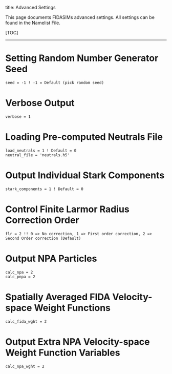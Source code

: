 title: Advanced Settings

This page documents FIDASIMs advanced settings. All settings can be found in the Namelist File.

[TOC]

---

# Setting Random Number Generator Seed
```
seed = -1 ! -1 = Default (pick random seed)
```

# Verbose Output
```
verbose = 1
```

# Loading Pre-computed Neutrals File
```
load_neutrals = 1 ! Default = 0
neutral_file = 'neutrals.h5'
```

# Output Individual Stark Components
```
stark_components = 1 ! Default = 0
```

# Control Finite Larmor Radius Correction Order
```
flr = 2 !! 0 => No correction, 1 => First order correction, 2 => Second Order correction (Default)
```

# Output NPA Particles
```
calc_npa = 2
calc_pnpa = 2
```

# Spatially Averaged FIDA Velocity-space Weight Functions
```
calc_fida_wght = 2
```

# Output Extra NPA Velocity-space Weight Function Variables
```
calc_npa_wght = 2
```

